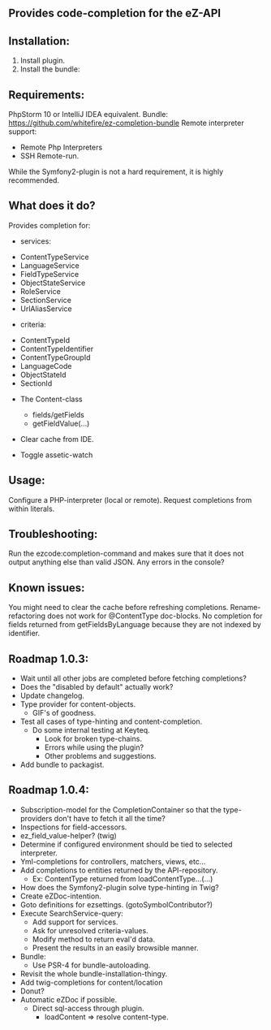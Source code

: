 Provides code-completion for the eZ-API
---------------------------------------

Installation:
-------------
1. Install plugin.
2. Install the bundle:

Requirements:
-------------
PhpStorm 10 or IntelliJ IDEA equivalent.
Bundle: https://github.com/whitefire/ez-completion-bundle
Remote interpreter support:
 - Remote Php Interpreters
 - SSH Remote-run.

While the Symfony2-plugin is not a hard requirement, it is highly recommended.

What does it do?
----------------
Provides completion for:

* services:
 - ContentTypeService
 - LanguageService
 - FieldTypeService
 - ObjectStateService
 - RoleService
 - SectionService
 - UrlAliasService

* criteria:
 - ContentTypeId
 - ContentTypeIdentifier
 - ContentTypeGroupId
 - LanguageCode
 - ObjectStateId
 - SectionId

* The Content-class
    - fields/getFields
    - getFieldValue(...)

* Clear cache from IDE.
* Toggle assetic-watch

Usage:
------
Configure a PHP-interpreter (local or remote).
Request completions from within literals.

Troubleshooting:
----------------
Run the ezcode:completion-command and makes sure that it does not output anything else than valid JSON.
Any errors in the console?

Known issues:
-------------
You might need to clear the cache before refreshing completions.
Rename-refactoring does not work for @ContentType doc-blocks.
No completion for fields returned from getFieldsByLanguage because they are not indexed by identifier.

Roadmap 1.0.3:
--------------
* Wait until all other jobs are completed before fetching completions?
* Does the "disabled by default" actually work?
* Update changelog.
* Type provider for content-objects.
    - GIF's of goodness.
* Test all cases of type-hinting and content-completion.
    - Do some internal testing at Keyteq.
        - Look for broken type-chains.
        - Errors while using the plugin?
        - Other problems and suggestions.
* Add bundle to packagist.

Roadmap 1.0.4:
--------------
* Subscription-model for the CompletionContainer so that the type-providers don't have to fetch it all the time?
* Inspections for field-accessors.
* ez_field_value-helper? (twig)
* Determine if configured environment should be tied to selected interpreter.
* Yml-completions for controllers, matchers, views, etc...
* Add completions to entities returned by the API-repository.
    - Ex: ContentType returned from loadContentType...(...)
* How does the Symfony2-plugin solve type-hinting in Twig?
* Create eZDoc-intention.
* Goto definitions for ezsettings. (gotoSymbolContributor?)
* Execute SearchService-query:
    - Add support for services.
    - Ask for unresolved criteria-values.
    - Modify method to return eval'd data.
    - Present the results in an easily browsible manner.
* Bundle:
    - Use PSR-4 for bundle-autoloading.
* Revisit the whole bundle-installation-thingy.
* Add twig-completions for content/location
* Donut?
* Automatic eZDoc if possible.
    - Direct sql-access through plugin.
        - loadContent => resolve content-type.

